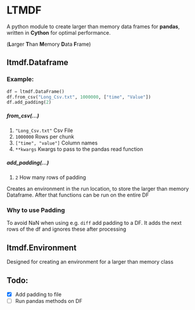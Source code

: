 

# LTMDF

A python module to create larger than memory data frames for **pandas**, written in **Cython** for optimal performance.

(**L**arger **T**han **M**emory **D**ata **F**rame)

## ltmdf.Dataframe

### Example:
```python
df = ltmdf.DataFrame()
df.from_csv("Long_Csv.txt", 1000000, ["time", "Value"])
df.add_padding(2)
```
##### from_csv(...)
 1. `"Long_Csv.txt"` Csv File
 2. `1000000` Rows per chunk
 3. `["time", "value"]` Column names
 4. `**kwargs` Kwargs to pass to the pandas read function
 ##### add_padding(...)

 1. `2` How many rows of padding

Creates an environment in the run location, to store the larger than memory Dataframe. After that functions can be run on the entire DF

### Why to use Padding
To avoid NaN when using e.g. `diff` add padding to a DF. It adds the next rows of the df and ignores these after processing

## ltmdf.Environment
Designed for creating an environment for a larger than memory class

## Todo:

 - [x] Add padding to file
 - [ ] Run pandas methods on DF
